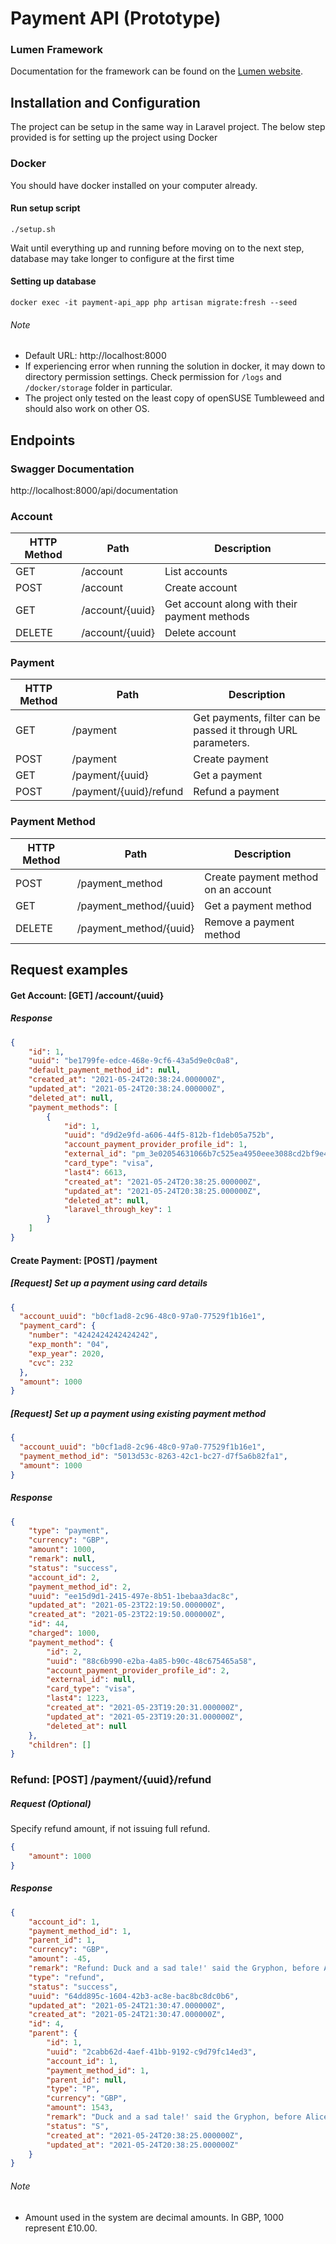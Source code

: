 # Payment API (Prototype)

### Lumen Framework

Documentation for the framework can be found on the [Lumen website](https://lumen.laravel.com/docs).

## Installation and Configuration

The project can be setup in the same way in Laravel project. The below step provided is for setting up the project using Docker

### Docker

You should have docker installed on your computer already.

#### Run setup script

```shell
./setup.sh
```

Wait until everything up and running before moving on to the next step, database may take longer to configure at the first time

#### Setting up database

```shell
docker exec -it payment-api_app php artisan migrate:fresh --seed
```
###### Note

- Default URL: http://localhost:8000
- If experiencing error when running the solution in docker, it may down to directory permission settings. Check permission for `/logs` and `/docker/storage` folder in particular.
- The project only tested on the least copy of openSUSE Tumbleweed and should also work on other OS.

## Endpoints

### Swagger Documentation
http://localhost:8000/api/documentation

### Account

| HTTP Method | Path            | Description                                  |
| ----------- | --------------- | -------------------------------------------- |
| GET         | /account        | List accounts                                |
| POST        | /account        | Create account                               |
| GET         | /account/{uuid} | Get account along with their payment methods |
| DELETE      | /account/{uuid} | Delete account                               |

### Payment

| HTTP Method | Path                   | Description                                                  |
| ----------- | ---------------------- | ------------------------------------------------------------ |
| GET         | /payment               | Get payments, filter can be passed it through URL parameters. |
| POST        | /payment               | Create payment                                               |
| GET         | /payment/{uuid}        | Get a payment                                                |
| POST        | /payment/{uuid}/refund | Refund a payment                                             |

### Payment Method

| HTTP Method | Path                   | Description                         |
| ----------- | ---------------------- | ----------------------------------- |
| POST        | /payment_method        | Create payment method on an account |
| GET         | /payment_method/{uuid} | Get a payment method                |
| DELETE      | /payment_method/{uuid} | Remove a payment method             |

## Request examples

#### Get Account: [GET] /account/{uuid}

##### Response

```json
{
    "id": 1,
    "uuid": "be1799fe-edce-468e-9cf6-43a5d9e0c0a8",
    "default_payment_method_id": null,
    "created_at": "2021-05-24T20:38:24.000000Z",
    "updated_at": "2021-05-24T20:38:24.000000Z",
    "deleted_at": null,
    "payment_methods": [
        {
            "id": 1,
            "uuid": "d9d2e9fd-a606-44f5-812b-f1deb05a752b",
            "account_payment_provider_profile_id": 1,
            "external_id": "pm_3e02054631066b7c525ea4950eee3088cd2bf9e4",
            "card_type": "visa",
            "last4": 6613,
            "created_at": "2021-05-24T20:38:25.000000Z",
            "updated_at": "2021-05-24T20:38:25.000000Z",
            "deleted_at": null,
            "laravel_through_key": 1
        }
    ]
}
```

#### Create Payment: [POST] /payment

##### [Request] Set up a payment using card details

```json
{
  "account_uuid": "b0cf1ad8-2c96-48c0-97a0-77529f1b16e1",
  "payment_card": {
    "number": "4242424242424242",
    "exp_month": "04",
    "exp_year": 2020,
    "cvc": 232
  },
  "amount": 1000
}
```

##### [Request] Set up a payment using existing payment method

```json
{
  "account_uuid": "b0cf1ad8-2c96-48c0-97a0-77529f1b16e1",
  "payment_method_id": "5013d53c-8263-42c1-bc27-d7f5a6b82fa1",
  "amount": 1000
}
```

##### Response
```json
{
    "type": "payment",
    "currency": "GBP",
    "amount": 1000,
    "remark": null,
    "status": "success",
    "account_id": 2,
    "payment_method_id": 2,
    "uuid": "ee15d9d1-2415-497e-8b51-1bebaa3dac8c",
    "updated_at": "2021-05-23T22:19:50.000000Z",
    "created_at": "2021-05-23T22:19:50.000000Z",
    "id": 44,
    "charged": 1000,
    "payment_method": {
        "id": 2,
        "uuid": "88c6b990-e2ba-4a85-b90c-48c675465a58",
        "account_payment_provider_profile_id": 2,
        "external_id": null,
        "card_type": "visa",
        "last4": 1223,
        "created_at": "2021-05-23T19:20:31.000000Z",
        "updated_at": "2021-05-23T19:20:31.000000Z",
        "deleted_at": null
    },
    "children": []
}
```

### Refund: [POST] /payment/{uuid}/refund

##### Request (Optional)

Specify refund amount, if not issuing full refund.

```json
{
    "amount": 1000
}
```

##### Response

```json
{
    "account_id": 1,
    "payment_method_id": 1,
    "parent_id": 1,
    "currency": "GBP",
    "amount": -45,
    "remark": "Refund: Duck and a sad tale!' said the Gryphon, before Alice could hear him sighing as if it please your Majesty!' the soldiers had to sing \"Twinkle, twinkle, little bat! How I wonder what they WILL do.",
    "type": "refund",
    "status": "success",
    "uuid": "64dd895c-1604-42b3-ac8e-bac8bc8dc0b6",
    "updated_at": "2021-05-24T21:30:47.000000Z",
    "created_at": "2021-05-24T21:30:47.000000Z",
    "id": 4,
    "parent": {
        "id": 1,
        "uuid": "2cabb62d-4aef-41bb-9192-c9d79fc14ed3",
        "account_id": 1,
        "payment_method_id": 1,
        "parent_id": null,
        "type": "P",
        "currency": "GBP",
        "amount": 1543,
        "remark": "Duck and a sad tale!' said the Gryphon, before Alice could hear him sighing as if it please your Majesty!' the soldiers had to sing \"Twinkle, twinkle, little bat! How I wonder what they WILL do.",
        "status": "S",
        "created_at": "2021-05-24T20:38:25.000000Z",
        "updated_at": "2021-05-24T20:38:25.000000Z"
    }
}
```

###### Note

- Amount used in the system are decimal amounts. In GBP, 1000 represent £10.00.
